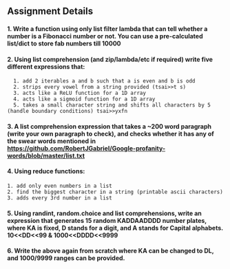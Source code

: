 ## Assignment Details
#### 1. Write a function using only list filter lambda that can tell whether a number is a Fibonacci number or not. You can use a pre-calculated list/dict to store fab numbers till 10000
#### 2. Using list comprehension (and zip/lambda/etc if required) write five different expressions that: 
      1. add 2 iterables a and b such that a is even and b is odd
      2. strips every vowel from a string provided (tsai>>t s)
      3. acts like a ReLU function for a 1D array
      4. acts like a sigmoid function for a 1D array
      5. takes a small character string and shifts all characters by 5 (handle boundary conditions) tsai>>yxfn
#### 3. A list comprehension expression that takes a ~200 word paragraph (write your own paragraph to check), and checks whether it has any of the swear words mentioned in https://github.com/RobertJGabriel/Google-profanity-words/blob/master/list.txt 
#### 4. Using reduce functions: 
    1. add only even numbers in a list
    2. find the biggest character in a string (printable ascii characters)
    3. adds every 3rd number in a list
#### 5. Using randint, random.choice and list comprehensions, write an expression that generates 15 random KADDAADDDD number plates, where KA is fixed, D stands for a digit, and A stands for Capital alphabets. 10<<DD<<99 & 1000<<DDDD<<9999
#### 6. Write the above again from scratch where KA can be changed to DL, and 1000/9999 ranges can be provided.

